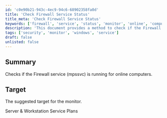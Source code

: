 ```yaml
---
id: 'c0e90b21-943c-4ec9-94c6-68902358fa0d'
title: 'Check Firewall Service Status'
title_meta: 'Check Firewall Service Status'
keywords: ['firewall', 'service', 'status', 'monitor', 'online', 'computers']
description: 'This document provides a method to check if the Firewall service (mpssvc) is running on online computers, ensuring that the necessary security measures are in place for both servers and workstations.'
tags: ['security', 'monitor', 'windows', 'service']
draft: false
unlisted: false
---
```

## Summary

Checks if the Firewall service (mpssvc) is running for online computers.

## Target

The suggested target for the monitor.

Server & Workstation Service Plans







